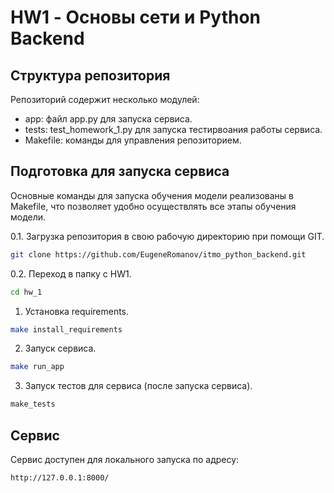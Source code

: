 
# HW1 - Основы сети и Python Backend


## Структура репозитория

Репозиторий содержит несколько модулей:
- app: файл app.py для запуска сервиса.
- tests: test_homework_1.py для запуска тестирвоания работы сервиса. 
- Makefile: команды для управления репозиторием. 

## Подготовка для запуска сервиса
Основные команды для запуска обучения модели реализованы в Makefile, что позволяет удобно осуществлять все этапы обучения модели. 

0.1. Загрузка репозитория в свою рабочую директорию при помощи GIT.
```bash
git clone https://github.com/EugeneRomanov/itmo_python_backend.git
```
0.2. Переход в папку с HW1.
```bash
cd hw_1
```

1. Установка requirements.
```bash
make install_requirements
```

2. Запуск сервиса.
```bash
make run_app
```
3. Запуск тестов для сервиса (после запуска сервиса).
```bash
make_tests
```

## Сервис

Сервис доступен для локального запуска по адресу: 
```bash
http://127.0.0.1:8000/
```
